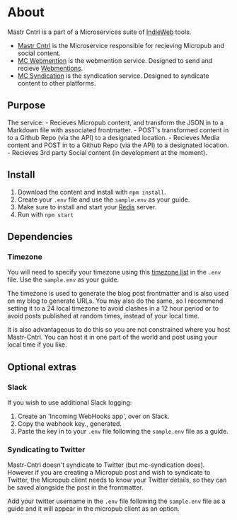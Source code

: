 # About

Mastr Cntrl is a part of a Microservices suite of [IndieWeb](https://indieweb.org/) tools.

- [Mastr Cntrl](https://github.com/vipickering/mastr-cntrl) is the Microservice responsible for recieving Micropub and social content.
- [MC Webmention](https://github.com/vipickering/mc-webmention) is the webmention service. Designed to send and recieve [Webmentions](https://indieweb.org/Webmention).
- [MC Syndication](https://github.com/vipickering/mc-syndication) is the syndication service. Designed to syndicate content to other platforms.

## Purpose

The service:
    - Recieves Micropub content, and transform the JSON in to a Markdown file with associated frontmatter.
    - POST's transformed content in to a Github Repo (via the API) to a designated location.
    - Recieves Media content and POST in to a Github Repo (via the API) to a designated location.
    - Recieves 3rd party Social content (in development at the moment).

## Install

1. Download the content and install with ```npm install```.
2. Create your ```.env``` file and use the ```sample.env``` as your guide.
3. Make sure to install and start your [Redis](https://redis.io/) server.
4. Run with ```npm start```

## Dependencies

### Timezone
You will need to specify your timezone using this [timezone list](https://github.com/moment/moment-timezone/blob/develop/data/meta/latest.json) in the ```.env``` file. Use the ```sample.env``` as your guide.

The timezone is used to generate the blog post frontmatter and is also used on my blog to generate URLs. You may also do the same, so I recommend setting it to a 24 local timezone to avoid clashes in a 12 hour period or to avoid posts published at random times, instead of your local time.

It is also advantageous to do this so you are not constrained where you host Mastr-Cntrl. You can host it in one part of the world and post using your local time if you like.

## Optional extras

### Slack

If you wish to use additional Slack logging:

1. Create an 'Incoming WebHooks app', over on Slack.
2. Copy the webhook key., generated.
3. Paste the key in to your  ```.env``` file following the ```sample.env``` file as a guide.

### Syndicating to Twitter

Mastr-Cntrl doesn't syndicate to Twitter (but mc-syndication does). However if you are creating a Micropub post and wish to syndicate to Twitter, the Micropub client needs to know your Twitter details, so they can be saved alongside the post in the frontmatter.

Add your twitter username in the ```.env``` file following the ```sample.env``` file as a guide and it will appear in the micropub client as an option.

